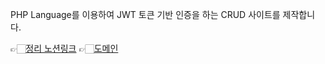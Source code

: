 
PHP Language를 이용하여 JWT 토큰 기반 인증을 하는 CRUD 사이트를 제작합니다.

👉🏻[정리 노션링크](https://www.notion.so/PHP-e5dd57bf474d4d0a8e7aa47124dff94c?pvs=4)
👉🏻[도메인](http://www.jingyukim.shop/)
